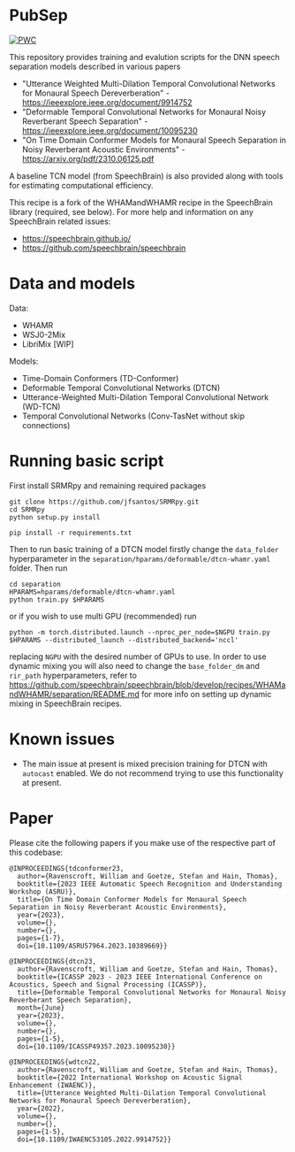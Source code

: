 # PubSep 
[![PWC](https://img.shields.io/endpoint.svg?url=https://paperswithcode.com/badge/on-time-domain-conformer-models-for-monaural/speech-separation-on-whamr)](https://paperswithcode.com/sota/speech-separation-on-whamr?p=on-time-domain-conformer-models-for-monaural)

This repository provides training and evalution scripts for the DNN speech separation models described in various papers 
 * "Utterance Weighted Multi-Dilation Temporal Convolutional Networks for Monaural Speech Dereverberation" - https://ieeexplore.ieee.org/document/9914752
 * "Deformable Temporal Convolutional Networks for Monaural Noisy Reverberant Speech Separation" - https://ieeexplore.ieee.org/document/10095230
 * "On Time Domain Conformer Models for Monaural Speech Separation in Noisy Reverberant Acoustic Environments" - https://arxiv.org/pdf/2310.06125.pdf

A baseline TCN model (from SpeechBrain) is also provided along with tools for estimating computational efficiency.

This recipe is a fork of the WHAMandWHAMR recipe in the SpeechBrain library (required, see below). For more help and information on any SpeechBrain related issues:
 * https://speechbrain.github.io/
 * https://github.com/speechbrain/speechbrain

# Data and models
Data:
 * WHAMR
 * WSJ0-2Mix
 * LibriMix [WIP]

Models:
 * Time-Domain Conformers (TD-Conformer)
 * Deformable Temporal Convolutional Networks (DTCN)
 * Utterance-Weighted Multi-Dilation Temporal Convolutional Network (WD-TCN)
 * Temporal Convolutional Networks (Conv-TasNet without skip connections)

# Running basic script
First install SRMRpy and remaining required packages
```
git clone https://github.com/jfsantos/SRMRpy.git
cd SRMRpy
python setup.py install

pip install -r requirements.txt
```
Then to run basic training of a DTCN model firstly change the ```data_folder``` hyperparameter in the ```separation/hparams/deformable/dtcn-whamr.yaml``` folder. Then run
```
cd separation
HPARAMS=hparams/deformable/dtcn-whamr.yaml
python train.py $HPARAMS
```
or if you wish to use multi GPU (recommended) run
```
python -m torch.distributed.launch --nproc_per_node=$NGPU train.py $HPARAMS --distributed_launch --distributed_backend='nccl' 

```
replacing ```NGPU``` with the desired number of GPUs to use.
In order to use dynamic mixing you will also need to change the ```base_folder_dm``` and ```rir_path``` hyperparameters, refer to https://github.com/speechbrain/speechbrain/blob/develop/recipes/WHAMandWHAMR/separation/README.md for more info on setting up dynamic mixing in SpeechBrain recipes.

# Known issues
 * The main issue at present is mixed precision training for DTCN with ```autocast``` enabled. We do not recommend trying to use this functionality at present.

# Paper
Please cite the following papers if you make use of the respective part of this codebase:
```
@INPROCEEDINGS{tdconformer23,
  author={Ravenscroft, William and Goetze, Stefan and Hain, Thomas},
  booktitle={2023 IEEE Automatic Speech Recognition and Understanding Workshop (ASRU)}, 
  title={On Time Domain Conformer Models for Monaural Speech Separation in Noisy Reverberant Acoustic Environments}, 
  year={2023},
  volume={},
  number={},
  pages={1-7},
  doi={10.1109/ASRU57964.2023.10389669}}

@INPROCEEDINGS{dtcn23,
  author={Ravenscroft, William and Goetze, Stefan and Hain, Thomas},
  booktitle={ICASSP 2023 - 2023 IEEE International Conference on Acoustics, Speech and Signal Processing (ICASSP)}, 
  title={Deformable Temporal Convolutional Networks for Monaural Noisy Reverberant Speech Separation},
  month={June}
  year={2023},
  volume={},
  number={},
  pages={1-5},
  doi={10.1109/ICASSP49357.2023.10095230}}

@INPROCEEDINGS{wdtcn22,
  author={Ravenscroft, William and Goetze, Stefan and Hain, Thomas},
  booktitle={2022 International Workshop on Acoustic Signal Enhancement (IWAENC)}, 
  title={Utterance Weighted Multi-Dilation Temporal Convolutional Networks for Monaural Speech Dereverberation}, 
  year={2022},
  volume={},
  number={},
  pages={1-5},
  doi={10.1109/IWAENC53105.2022.9914752}}
```
